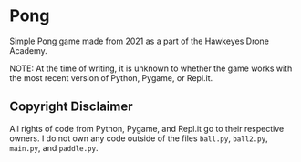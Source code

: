 # Pong
Simple Pong game made from 2021 as a part of the Hawkeyes Drone Academy.

NOTE: At the time of writing, it is unknown to whether the game works with the most recent version of Python, Pygame, or Repl.it.

## Copyright Disclaimer
All rights of code from Python, Pygame, and Repl.it go to their respective owners. I do not own any code outside of the files `ball.py`, `ball2.py`, `main.py`, and `paddle.py`.

